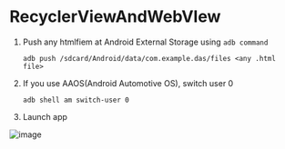 # RecyclerViewAndWebVIew
1. Push any htmlfiem at Android External Storage using `adb command`
   
   ```
   adb push /sdcard/Android/data/com.example.das/files <any .html file>
   ```

2. If you use AAOS(Android Automotive OS), switch user 0

   ```
   adb shell am switch-user 0
   ```

3. Launch app
   
  ![image](https://github.com/Nyma-fuk/RecyclerViewAndWebVIew/assets/77563806/d89ab92e-05cc-4cd0-8593-bdfb83dd45cd)

